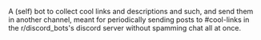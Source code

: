 A (self) bot to collect cool links and descriptions and such, and send them in another channel, meant for periodically sending posts to #cool-links in the r/discord_bots's discord server without spamming chat all at once.